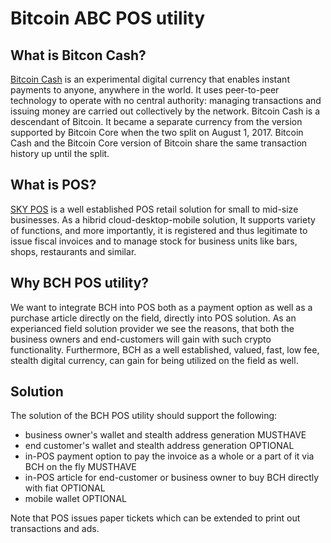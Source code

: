Bitcoin ABC POS utility
===========

What is Bitcon Cash?
---------------------

[Bitcoin Cash](https://www.bitcoincash.org/) is an experimental digital currency
that enables instant payments to anyone, anywhere in the world. It uses peer-to-peer
technology to operate with no central authority: managing transactions and issuing
money are carried out collectively by the network. Bitcoin Cash is a descendant of
Bitcoin. It became a separate currency from the version supported by Bitcoin Core
when the two split on August 1, 2017. Bitcoin Cash and the Bitcoin Core version of
Bitcoin share the same transaction history up until the split.

What is POS?
---------------------

[SKY POS](https://sky-pos.com) is a well established POS retail solution for small
to mid-size businesses. As a hibrid cloud-desktop-mobile solution, It supports variety 
of functions, and more importantly, it is registered and thus legitimate to issue fiscal 
invoices and to manage stock for business units like bars, shops, restaurants and similar.

Why BCH POS utility?
---------------------

We want to integrate BCH into POS both as a payment option as well as a purchase article
directly on the field, directly into POS solution. As an experianced field solution provider
we see the reasons, that both the business owners and end-customers will gain with such 
crypto functionality. Furthermore, BCH as a well established, valued, fast, low fee, 
stealth digital currency, can gain for being utilized on the field as well.

Solution
---------------------

The solution of the BCH POS utility should support the following:
 - business owner's wallet and stealth address generation MUSTHAVE
 - end customer's wallet and stealth address generation OPTIONAL
 - in-POS payment option to pay the invoice as a whole or a part of it via BCH on the fly MUSTHAVE
 - in-POS article for end-customer or business owner to buy BCH directly with fiat OPTIONAL
 - mobile wallet OPTIONAL

Note that POS issues paper tickets which can be extended to print out transactions and ads.
